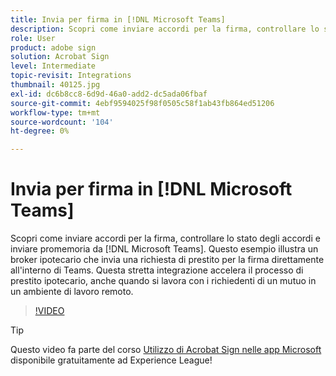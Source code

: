 ```yaml
---
title: Invia per firma in [!DNL Microsoft Teams]
description: Scopri come inviare accordi per la firma, controllare lo stato degli accordi e inviare promemoria da [!DNL Microsoft Teams]
role: User
product: adobe sign
solution: Acrobat Sign
level: Intermediate
topic-revisit: Integrations
thumbnail: 40125.jpg
exl-id: dc6b8cc8-6d9d-46a0-add2-dc5ada06fbaf
source-git-commit: 4ebf9594025f98f0505c58f1ab43fb864ed51206
workflow-type: tm+mt
source-wordcount: '104'
ht-degree: 0%

---
```


# Invia per firma in [!DNL Microsoft Teams]

Scopri come inviare accordi per la firma, controllare lo stato degli accordi e inviare promemoria da [!DNL Microsoft Teams]. Questo esempio illustra un broker ipotecario che invia una richiesta di prestito per la firma direttamente all&#39;interno di Teams. Questa stretta integrazione accelera il processo di prestito ipotecario, anche quando si lavora con i richiedenti di un mutuo in un ambiente di lavoro remoto.

>[!VIDEO](https://video.tv.adobe.com/v/346545?quality=12&learn=on&hidetitle=true)

>[!TIP]
>
>Questo video fa parte del corso [Utilizzo di Acrobat Sign nelle app Microsoft](https://experienceleague.adobe.com/?recommended=Sign-U-1-2020.2) disponibile gratuitamente ad Experience League!
